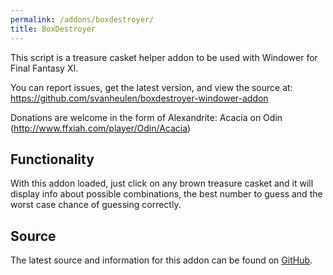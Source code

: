 ```yaml
---
permalink: /addons/boxdestroyer/
title: BoxDestroyer
---
```


This script is a treasure casket helper addon to be used with Windower
for Final Fantasy XI.

You can report issues, get the latest version, and view the source at:
    https://github.com/svanheulen/boxdestroyer-windower-addon

Donations are welcome in the form of Alexandrite:
    Acacia on Odin (http://www.ffxiah.com/player/Odin/Acacia)

## Functionality
With this addon loaded, just click on any brown treasure casket and it
will display info about possible combinations, the best number to guess
and the worst case chance of guessing correctly.

## Source
The latest source and information for this addon can be found on [GitHub](https://github.com/Windower/Lua/tree/live/addons/boxdestroyer).

